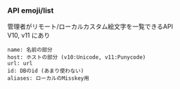 
### API emoji/list
管理者がリモート/ローカルカスタム絵文字を一覧できるAPI  
V10, v11 にあり
```
name: 名前の部分
host: ホストの部分 (v10:Unicode, v11:Punycode)
url: url
id: DBのid (あまり使わない)
aliases: ローカルのMisskey用
```
